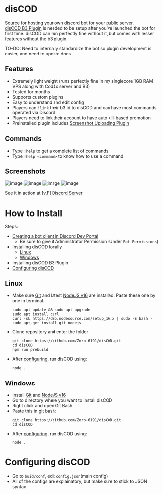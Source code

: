 # disCOD
Source for hosting your own discord bot for your public server.</br>
[disCOD B3 Plugin](https://github.com/jyotirmay-exe/b3-plugin-disCOD) is needed to be setup after you've launched the bot for first time. disCOD can run perfectly fine without it, but comes with lesser features without the b3 plugin.

TO-DO: Need to internally standardize the bot so plugin development is easier, and need to update docs.

## **Features**
- Extremely light weight (runs perfectly fine in my singlecore 1GB RAM VPS along with Cod4x server and B3)
- Tested for months
- Supports custom plugins
- Easy to understand and edit config
- Players can `!link` their b3 id to disCOD and can have most commands operated via Discord
- Players need to link their account to have auto kill-based promotion
- Preinstalled plugin includes [Screenshot Uploading Plugin](https://user-images.githubusercontent.com/52291201/148685552-e16c55d8-68fd-4866-830b-90e2138546e4.png)


## **Commands**
- Type `!help` to get a complete list of commands.<br>
- Type `!help <command>` to know how to use a command

## **Screenshots**
![image](https://user-images.githubusercontent.com/52291201/148685462-a2935821-9ea4-40ac-8f47-d6996b072446.png)
![image](https://user-images.githubusercontent.com/52291201/148685398-a12088eb-6d80-4fa0-827f-2c0d20c370fc.png)
![image](https://user-images.githubusercontent.com/52291201/148685476-f014c7eb-1ea5-4f5c-8136-7ee58be9c431.png)
![image](https://user-images.githubusercontent.com/52291201/148685803-dc869ef6-e99a-4f86-b422-578c8e8caa0c.png)


See it in action at [[v.F] Discord Server](https://discord.gg/vgK6G4eG3N)

# How to Install

Steps:
- [Creating a bot client in Discord Dev Portal](https://discordpy.readthedocs.io/en/stable/discord.html)
    - Be sure to give it Administrator Permission (Under `Bot Permissions`)
- Installing disCOD locally
    - [Linux](#linux)
    - [Windows](#windows)
- Installing disCOD B3 Plugin
- [Configuring disCOD](#configuring-discod)

## **Linux**
- Make sure [Git](https://git-scm.com/downloads) and latest [NodeJS v16](https://nodejs.org/en/download/) are installed. Paste these one by one in terminal.
    ```
    sudo apt update && sudo apt upgrade
    sudo apt install curl
    curl -sL https://deb.nodesource.com/setup_16.x | sudo -E bash -
    sudo apt-get install git nodejs
    ```
- Clone repository and enter the folder
    ```
    git clone https://github.com/Zoro-6191/disCOD.git
    cd disCOD
    npm run prebuild
    ```
- After [configuring](#configuring-discod), run disCOD using:
    ```
    node .
    ```
## **Windows**
- Install [Git](https://git-scm.com/downloads) and [NodeJS v16](https://nodejs.org/en/download/)
- Go to directory where you want to install disCOD
- Right click and open Git Bash
- Paste this in git bash:
    ```
    git clone https://github.com/Zoro-6191/disCOD.git
    cd disCOD
    ```
- After [configuring](#configuring-discod), run disCOD using:
    ```
    node .
    ```

# Configuring disCOD
- Go to `buid/conf`, edit `config.json`(main config)
- All of the configs are explainatory, but make sure to stick to JSON syntax
